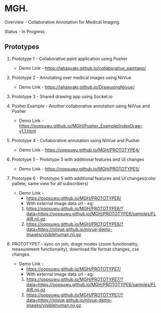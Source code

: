 # MGH.

Overview - Collaborative Annotation for Medical Imaging.

Status - In Progress

## Prototypes
  1. Prototype 1 - Collaborative paint application using Pusher
       * Demo Link - https://lahasyakr.github.io/collaborative_paintapp/
  2. Prototype 2 - Annotating over medical images using NiiVue
       * Demo Link - https://lahasyakr.github.io/DrawusingNiivue/
  3. Prototype 3 - Shared drawing app using Socket.io
  4. Pusher Example - Another collaborative annotation using NiiVue and Pusher
        * Demo Link - https://oopsuwu.github.io/MGH/Pusher_Example/indexDraw-v1.1.html
  5. Prototype 4 - Collaborative annotation using NiiVue and Pusher
        * Demo Link - https://oopsuwu.github.io/MGH/PROTOTYPE4/
  6. Prototype 5 - Prototype 5 with additional features and UI changes
        * Demo Link - https://oopsuwu.github.io/MGH/PROTOTYPE5/
  7. Prototype 6 - Prototype 5 with additional features and UI changes(color pallete, same view for all subscribers)
        * Demo Link -  
          * https://oopsuwu.github.io/MGH/PROTOTYPE6/
          * With external image data url - 
          eg:          
          1. https://oopsuwu.github.io/MGH/PROTOTYPE6/?data=https://oopsuwu.github.io/MGH/PROTOTYPE6/samples/FLAIR.nii.gz
          2. https://oopsuwu.github.io/MGH/PROTOTYPE6/?data=https://niivue.github.io/niivue-demo-images/visiblehuman.nii.gz
          
  8. PROTOTYPE7  - sync on join, drage modes (zoom functionality, measurement functionality), download file format changes, css changes.
        * Demo Link -  
          * https://oopsuwu.github.io/MGH/PROTOTYPE7/
          * With external image data url - 
          eg:          
          1. https://oopsuwu.github.io/MGH/PROTOTYPE7/?data=https://oopsuwu.github.io/MGH/PROTOTYPE6/samples/FLAIR.nii.gz
          2. https://oopsuwu.github.io/MGH/PROTOTYPE7/?data=https://niivue.github.io/niivue-demo-images/visiblehuman.nii.gz

